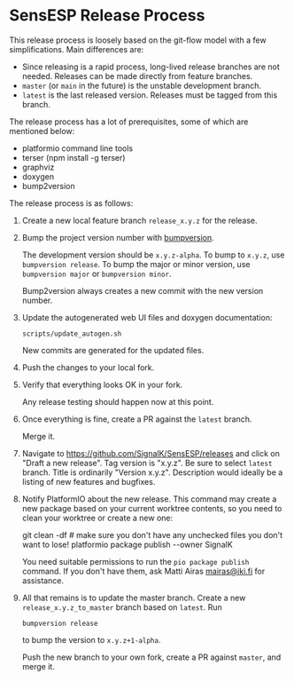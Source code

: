 # SensESP Release Process

This release process is loosely based on the git-flow model with a few
simplifications. Main differences are:

- Since releasing is a rapid process, long-lived release branches are not
  needed. Releases can be made directly from feature branches.
- `master` (or `main` in the future) is the unstable development branch.
- `latest` is the last released version. Releases must be tagged from
  this branch.

The release process has a lot of prerequisites, some of which are mentioned below:

- platformio command line tools
- terser (npm install -g terser)
- graphviz
- doxygen
- bump2version

The release process is as follows:

1. Create a new local feature branch `release_x.y.z` for the release.

2. Bump the project version number with [bumpversion](https://pypi.org/project/bump2version/).

   The development version should be `x.y.z-alpha`.
   To bump to `x.y.z`, use `bumpversion release`.
   To bump the major or minor version, use `bumpversion major` or `bumpversion minor`.

   Bump2version always creates a new commit with the new version number.

3. Update the autogenerated web UI files and doxygen documentation:

       scripts/update_autogen.sh
   
   New commits are generated for the updated files.

4. Push the changes to your local fork.

5. Verify that everything looks OK in your fork.

   Any release testing should happen now at this point.

6. Once everything is fine, create a PR against the `latest` branch.
   
   Merge it.

7. Navigate to https://github.com/SignalK/SensESP/releases and click on 
   "Draft a new release". Tag version is "x.y.z". Be sure to select `latest`
   branch. Title is ordinarily "Version x.y.z". Description would ideally
   be a listing of new features and bugfixes.

7. Notify PlatformIO about the new release. This command may create a new 
   package based on your current worktree contents, so you need to clean your
   worktree or create a new one:

    git clean -df  # make sure you don't have any unchecked files you don't want to lose!
    platformio package publish --owner SignalK

   You need suitable permissions to run the `pio package publish` command. If
   you don't have them, ask Matti Airas <mairas@iki.fi> for assistance.

8. All that remains is to update the master branch. Create a new `release_x.y.z_to_master` branch based
   on `latest`. Run
   
       bumpversion release

   to bump the version to `x.y.z+1-alpha`.

   Push the new branch to your own fork,
   create a PR against `master`, and merge it.
